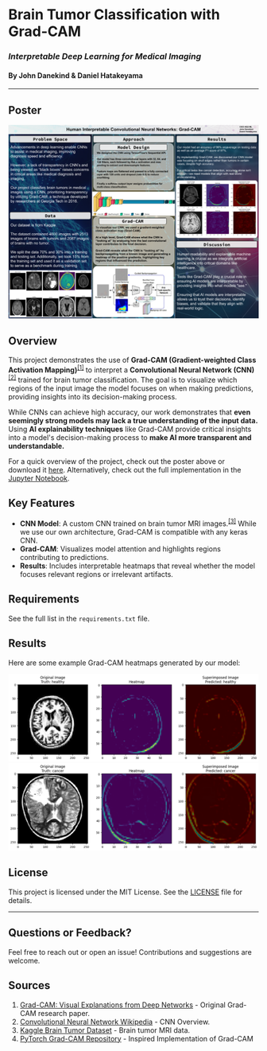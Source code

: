 # Brain Tumor Classification with Grad-CAM  
### _Interpretable Deep Learning for Medical Imaging_
#### By **John Danekind** & **Daniel Hatakeyama** 
---
## Poster 
![Poster](images/gradcam-poster.png)

## Overview
This project demonstrates the use of **Grad-CAM (Gradient-weighted Class Activation Mapping)**<sup><a href="#source1">[1]</a></sup> to interpret a **Convolutional Neural Network (CNN)**<sup><a href="#source1=2">[2]</a></sup> trained for brain tumor classification. The goal is to visualize which regions of the input image the model focuses on when making predictions, providing insights into its decision-making process.

While CNNs can achieve high accuracy, our work demonstrates that **even seemingly strong models may lack a true understanding of the input data.** Using **AI explainability techniques** like Grad-CAM provide critical insights into a model's decision-making process to **make AI more transparent and understandable.**

For a quick overview of the project, check out the poster above or download it [here](images/gradcam-poster.png). Alternatively, check out the full implementation in the [Jupyter Notebook](brain-tumor-classification-gradcam.ipynb).

## Key Features
- **CNN Model**: A custom CNN trained on brain tumor MRI images.<sup><a href="#source3">[3]</a></sup> While we use our own architecture, Grad-CAM is compatible with any keras CNN.
- **Grad-CAM**: Visualizes model attention and highlights regions contributing to predictions.
- **Results**: Includes interpretable heatmaps that reveal whether the model focuses relevant regions or irrelevant artifacts.

## Requirements
See the full list in the `requirements.txt` file.

## Results
Here are some example Grad-CAM heatmaps generated by our model:

![Grad-CAM Heatmap Ex1 Healthy](images/gradcam-heatmap-ex1.png)
![Grad-CAM Heatmap Ex4 Cancer](images/gradcam-heatmap-ex4.png)

## License
This project is licensed under the MIT License. See the [LICENSE](LICENSE) file for details.

---

## Questions or Feedback?
Feel free to reach out or open an issue! Contributions and suggestions are welcome.

## Sources
1. <a id="source1"></a> [Grad-CAM: Visual Explanations from Deep Networks](https://arxiv.org/abs/1610.02391) - Original Grad-CAM research paper.
2. <a id="source2"></a> [Convolutional Neural Network Wikipedia](https://en.wikipedia.org/wiki/Convolutional_neural_network) - CNN Overview.
3. <a id="source3"></a> [Kaggle Brain Tumor Dataset](https://www.kaggle.com/https://www.kaggle.com/code/boneacrabonjac/brain-tumor-classification-with-simple-cnn) - Brain tumor MRI data.
4. <a id="source4"></a> [PyTorch Grad-CAM Repository](https://github.com/jacobgil/pytorch-grad-cam) - Inspired Implementation of Grad-CAM